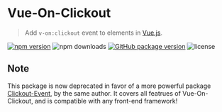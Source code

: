 # Vue-On-Clickout

> Add `v-on:clickout` event to elements in [Vue.js](https://www.npmjs.com/package/vue).

[![npm version](https://img.shields.io/npm/v/vue-on-clickout.svg?logo=npm)](https://www.npmjs.com/package/vue-on-clickout)
![npm downloads](https://img.shields.io/npm/dt/vue-on-clickout?logo=npm)
[![GitHub package version](https://img.shields.io/github/package-json/v/MuTsunTsai/vue-on-clickout.svg?logo=github&label=Github)](https://github.com/MuTsunTsai/vue-on-clickout)
![license](https://img.shields.io/npm/l/vue-on-clickout.svg)


## Note

This package is now deprecated in favor of a more powerful package [Clickout-Event](https://www.npmjs.com/package/clickout-event), by the same author.
It covers all featrues of Vue-On-Clickout,
and is compatible with any front-end framework!
